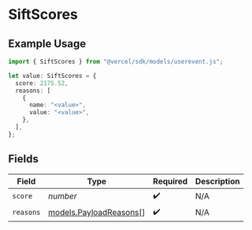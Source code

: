 # SiftScores

## Example Usage

```typescript
import { SiftScores } from "@vercel/sdk/models/userevent.js";

let value: SiftScores = {
  score: 2175.52,
  reasons: [
    {
      name: "<value>",
      value: "<value>",
    },
  ],
};
```

## Fields

| Field                                                  | Type                                                   | Required                                               | Description                                            |
| ------------------------------------------------------ | ------------------------------------------------------ | ------------------------------------------------------ | ------------------------------------------------------ |
| `score`                                                | *number*                                               | :heavy_check_mark:                                     | N/A                                                    |
| `reasons`                                              | [models.PayloadReasons](../models/payloadreasons.md)[] | :heavy_check_mark:                                     | N/A                                                    |
